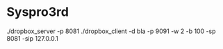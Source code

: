 # Syspro3rd

./dropbox_server -p 8081
./dropbox_client -d bla -p 9091 -w 2 -b 100 -sp 8081 -sip 127.0.0.1

